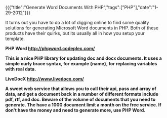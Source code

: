{{{"title":"Generate Word Documents With PHP","tags":["PHP"],"date":"1-29-2012"}}}

It turns out you have to do a lot of digging online to find some quality solutions for generating Microsoft Word documents in PHP.  Both of these products have their quirks, but its usually all in how you setup your template.

<strong>PHP Word
<a href="http://phpword.codeplex.com/" title="http://phpword.codeplex.com/">http://phpword.codeplex.com/</a>

This is a nice PHP library for updating doc and docx documents.  It uses a simple curly brace syntax, for example {name}, for replacing variables with real data.

<strong>LiveDocX</strong>
<a href="http://www.livedocx.com/" title="http://www.livedocx.com/">http://www.livedocx.com/</a>

A sweet web service that allows you to call their api, pass and array of data, and get a document back in a number of different formats include pdf, rtf, and doc.  Beware of the volume of documents that you need to generate.  The have a 1000 document limit a month on the free service.  If don't have the money and need to generate more, use PHP Word.</strong>